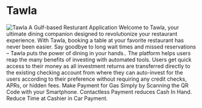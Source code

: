 # Tawla
![Tawla](https://github.com/squarenex/Tawla/assets/171150645/3bccdab8-2c6d-4c64-bb2f-b05b108c2bbe)
A Gulf-based Resturant Application
Welcome to Tawla, your ultimate dining companion designed to revolutionize your restaurant experience. With Tawla, booking a table at your favorite restaurant has never been easier. Say goodbye to long wait times and missed reservations – Tawla puts the power of dining in your hands..
The platform helps users reap the many benefits of investing with
automated tools.
Users get quick access to their money as all investment returns are
transferred directly to the existing checking account from where they can
auto-invest for the users according to their preference without requiring
any credit checks, APRs, or hidden fees.
Make Payment for Gas Simply by Scanning the QR Code with your
Smartphone.
Contactless Payment reduces Cash In Hand.
Reduce Time at Cashier in Car Payment.
